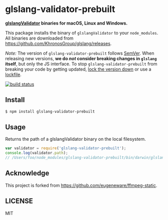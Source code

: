 # glslang-validator-prebuilt

**[glslangValidator](https://github.com/KhronosGroup/glslang) binaries for macOS, Linux and Windows.**

This package installs the binary of `glslangValidator` to your `node_modules`.
All binaries are downloaded from https://github.com/KhronosGroup/glslang/releases.

*Note:* The version of `glslang-validator-prebuilt` follows [SemVer](http://semver.org).
When releasing new versions, **we do *not* consider breaking changes in `glslang` itself**, but only the JS interface.
To stop `glslang-validator-prebuilt` from breaking your code by getting updated, [lock the version down](https://docs.npmjs.com/files/package.json#dependencies) or use a [lockfile](https://docs.npmjs.com/files/package-lock.json).

[![build status](https://travis-ci.org/fand/glslang-validator-prebuilt.svg?branch=master)](http://travis-ci.org/fand/glslang-validator-prebuilt)

## Install

``` bash
$ npm install glslang-validator-prebuilt
```

## Usage

Returns the path of a glslangValidator binary on the local filesystem.

``` js
var validator = require('glslang-validator-prebuilt');
console.log(validator.path);
// /Users/foo/node_modules/glslang-validator-prebuilt/bin/darwin/glslangValidator
```

## Acknowledge

This project is forked from https://github.com/eugeneware/ffmpeg-static.

## LICENSE

MIT
